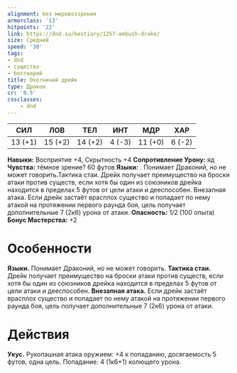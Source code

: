 ```yaml
---
alignment: без мировоззрения
armorclass: '13'
hitpoints: '22'
link: https://dnd.su/bestiary/1257-ambush-drake/
size: Средний
speed: '30'
tags:
- dnd
- существо
- бестиарий
title: Охотничий дрейк
type: Дракон
cr: '0.5'
cssclasses:
    - dnd
---
```



| СИЛ | ЛОВ | ТЕЛ | ИНТ | МДР | ХАР |
|---|---|---|---|---|---|
| 13 (+1) | 15 (+2) | 14 (+2) | 4 (-3) | 11 (+0) | 6 (-2) |
**Навыки:** Восприятие +4, Скрытность +4
**Сопротивление Урону:** яд
**Чувства:** тёмное зрение? 60 футов
**Языки:** . Понимает Драконий, но не может говорить.Тактика стаи. Дрейк получает преимущество на броски атаки против существ, если хотя бы один из союзников дрейка находится в пределах 5 футов от цели атаки и дееспособен.
Внезапная атака. Если дрейк застаёт врасплох существо и попадает по нему атакой на протяжении первого раунда боя, цель получает дополнительные 7 (2к6) урона от атаки.
**Опасность:** 1/2 (100 опыта)
**Бонус Мастерства:** +2


# Особенности
**Языки.** Понимает Драконий, но не может говорить.
**Тактика стаи.** Дрейк получает преимущество на броски атаки против существ, если хотя бы один из союзников дрейка находится в пределах 5 футов от цели атаки и дееспособен.
**Внезапная атака.** Если дрейк застаёт врасплох существо и попадает по нему атакой на протяжении первого раунда боя, цель получает дополнительные 7 (2к6) урона от атаки.


# Действия
**Укус.** Рукопашная атака оружием: +4 к попаданию, досягаемость 5 футов, одна цель. Попадание: 4 (1к6+1) колющего урона.